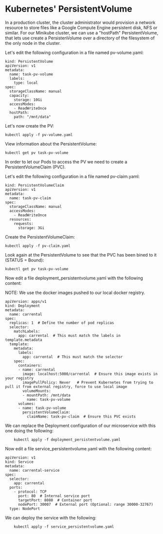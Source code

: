 # Kubernetes' PersistentVolume

In a production cluster, the cluster administrator would provision a network resource to store files like a Google Compute Engine persistent disk, NFS or similar. For our Minikube cluster, we can use a "hostPath" PersistentVolume, that lets use create a PersistenVolume over a directory of the filesystem of the only node in the cluster. 

Let's edit the following configuration in a file named pv-volume.yaml:
```
kind: PersistentVolume
apiVersion: v1
metadata:
  name: task-pv-volume
  labels:
    type: local
spec:
  storageClassName: manual
  capacity:
    storage: 10Gi
  accessModes:
    - ReadWriteOnce
  hostPath:
    path: "/mnt/data" 
```

Let's now create the PV:

	kubectl apply -f pv-volume.yaml

View information about the PersistentVolume:

	kubectl get pv task-pv-volume

In order to let our Pods to access the PV we need to create a PersistentVolumeClaim (PVC).

Let's edit the following configuration in a file named pv-claim.yaml:

```
kind: PersistentVolumeClaim
apiVersion: v1
metadata:
  name: task-pv-claim
spec:
  storageClassName: manual
  accessModes:
    - ReadWriteOnce
  resources:
    requests:
      storage: 3Gi
```

Create the PersistentVolumeClaim:

	kubectl apply -f pv-claim.yaml

Look again at the PersistentVolume to see that the PVC has been bined to it (STATUS = Bound):

	kubectl get pv task-pv-volume

Now edit a file deployment_persistentvolume.yaml with the following content:

NOTE: We use the docker images pushed to our local docker registry. 


<!--
apiVersion: extensions/v1beta1
kind: Deployment
metadata:
  name: helloworld
spec:
  template:
    spec:
      containers:
      - name: helloworld
        image: helloworld
        volumeMounts:
        - mountPath: /mnt/data
          name: task-pv-volume
      volumes:
      - name: task-pv-volume
        persistentVolumeClaim:
          claimName: task-pv-claim
-->
```
apiVersion: apps/v1
kind: Deployment
metadata:
  name: carrental
spec:
  replicas: 1  # Define the number of pod replicas
  selector:
    matchLabels:
      app: carrental  # This must match the labels in template.metadata
  template:
    metadata:
      labels:
        app: carrental  # This must match the selector
    spec:
      containers:
      - name: carrental
        image: localhost:5000/carrental  # Ensure this image exists in your registry
        imagePullPolicy: Never   # Prevent Kubernetes from trying to pull it from external registry, force to use local image
        volumeMounts:
        - mountPath: /mnt/data
          name: task-pv-volume
      volumes:
      - name: task-pv-volume
        persistentVolumeClaim:
          claimName: task-pv-claim  # Ensure this PVC exists
```

We can replace the Deployment configuration of our microservice with this one doing the following:

		kubectl apply -f deployment_persistentvolume.yaml

Now edit a file service_persistentvolume.yaml with the following content:

```
apiVersion: v1
kind: Service
metadata:
  name: carrental-service
spec:
  selector:
    app: carrental
  ports:
    - protocol: TCP
      port: 80  # Internal service port
      targetPort: 8080  # Container port
      nodePort: 30007  # External port (Optional: range 30000-32767)
  type: NodePort
```

We can deploy the service with the following:

		kubectl apply -f service_persistentvolume.yaml
